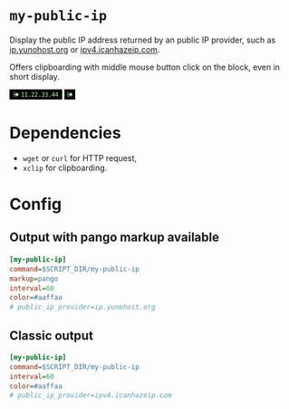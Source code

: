 # `my-public-ip`

Display the public IP address returned by an public IP provider,
such as [ip.yunohost.org](http://ip.yunohost.org) or
[ipv4.icanhazeip.com](http://ipv4.icanhazeip.com).

Offers clipboarding with middle mouse button click on the block, even
in short display.

![](my-public-ip-long.png)
![](my-public-ip-short.png)

# Dependencies

- `wget` or `curl` for HTTP request,
- `xclip` for clipboarding.

# Config
## Output with pango markup available
```INI
[my-public-ip]
command=$SCRIPT_DIR/my-public-ip
markup=pango
interval=60
color=#aaffaa
# public_ip_provider=ip.yunohost.org
```

## Classic output
```INI
[my-public-ip]
command=$SCRIPT_DIR/my-public-ip
interval=60
color=#aaffaa
# public_ip_provider=ipv4.icanhazeip.com
```
